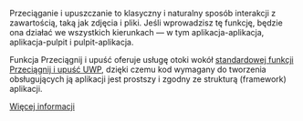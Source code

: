 ﻿Przeciąganie i upuszczanie to klasyczny i naturalny sposób interakcji z zawartością, taką jak zdjęcia i pliki. Jeśli wprowadzisz tę funkcję, będzie ona działać we wszystkich kierunkach — w tym aplikacja-aplikacja, aplikacja-pulpit i pulpit-aplikacja.

Funkcja Przeciągnij i upuść oferuje usługę otoki wokół [standardowej funkcji Przeciągnij i upuść UWP](https://docs.microsoft.com/windows/uwp/design/input/drag-and-drop), dzięki czemu kod wymagany do tworzenia obsługujących ją aplikacji jest prostszy i zgodny ze strukturą (framework) aplikacji.

[Więcej informacji](https://github.com/microsoft/TemplateStudio/blob/main/docs/UWP/features/drag-and-drop.md)
